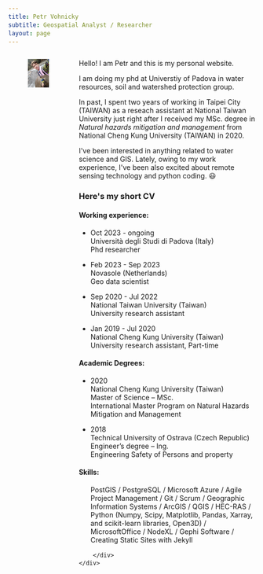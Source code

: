 ```yaml
---
title: Petr Vohnicky
subtitle: Geospatial Analyst / Researcher
layout: page
---
```

<div class="columns">
	<div class="column">
		<figure class="image is-3by4">
          <img src="img/P.jpg" alt="Placeholder image">
        </figure>
	</div>
	<div class="column">
		<p>Hello! I am Petr and this is my personal website.</p>
		<p>I am doing my phd at Universtiy of Padova in water resources, soil and watershed protection group.</p>
		<p>In past, I spent two years of working in Taipei City (TAIWAN) as a reseach assistant at National Taiwan University just right after I received my MSc. degree in <em>Natural hazards mitigation and management</em> from National Cheng Kung University (TAIWAN) in 2020.</p>
		<p>I've been interested in anything related to water science and GIS. Lately, owing to my work experience, I've been also excited about remote sensing technology and python coding. 😃</p>
		<p></p>
		<h3>Here's my short CV</h3>
		<div class="content">
		    <h4>Working experience:</h4>
			<ul>
				<li>
					<p> Oct 2023 - ongoing  <br> 	
						Università degli Studi di Padova (Italy) <br>
						Phd researcher </p>
				</li>
				<li>
					<p> Feb 2023 - Sep 2023<br> 	
						Novasole (Netherlands) <br>
						Geo data scientist </p>
				</li>
				<li>
					<p> Sep 2020 - Jul 2022 <br> 	
						National Taiwan University (Taiwan) <br>
						University research assistant</p>
				</li>
				<li>
					<p> Jan 2019 - Jul 2020  <br> 	
						National Cheng Kung University (Taiwan) <br>
						University research assistant, Part-time</p>
				</li>
			</ul>
			<h4>Academic Degrees:</h4>
			<ul>
				<li>
					<p>2020<br>
					National Cheng Kung University (Taiwan) <br>
					Master of Science – MSc. <br>
					International Master Program on Natural Hazards Mitigation and Management
					</p>
				</li>
				<li>
					<p>
					2018<br>
					Technical University of Ostrava (Czech Republic) <br>
					Engineer’s degree – Ing. <br>
					Engineering Safety of Persons and property 
					</p>
				</li>
			</ul>
			<h4>Skills:</h4>
			<ul> PostGIS / PostgreSQL / Microsoft Azure / Agile Project Management / Git / Scrum / 
			Geographic Information Systems / ArcGIS / QGIS / HEC-RAS / 
			Python (Numpy, Scipy, Matplotlib, Pandas, Xarray, and scikit-learn libraries, Open3D) / 
			MicrosoftOffice / NodeXL / Gephi Software / Creating Static Sites with Jekyll
			</ul>
			
		</div>
	</div>
</div>



